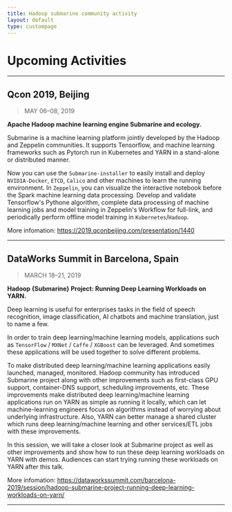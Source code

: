 ```yaml
---
title: Hadoop submarine community activity
layout: default
type: custompage
---
```


# Upcoming Activities

------

## Qcon 2019, Beijing
> MAY 06–08, 2019

**Apache Hadoop machine learning engine Submarine and ecology.**

Submarine is a machine learning platform jointly developed by the Hadoop and Zeppelin communities. It supports Tensorflow, and machine learning frameworks such as Pytorch run in Kubernetes and YARN in a stand-alone or distributed manner.

Now you can use the `Submarine-installer` to easily install and deploy `NVIDIA-Docker`, `ETCD`, `Calico` and other machines to learn the running environment. In `Zeppelin`, you can visualize the interactive notebook before the Spark machine learning data processing. Develop and validate Tensorflow's Pythone algorithm, complete data processing of machine learning jobs and model training in Zeppelin's Workflow for full-link, and periodically perform offline model training in `Kubernetes`/`Hadoop`.

More infomation: https://2019.qconbeijing.com/presentation/1440

------

## DataWorks Summit in Barcelona, Spain
> MARCH 18–21, 2019

**Hadoop {Submarine} Project: Running Deep Learning Workloads on YARN.**

Deep learning is useful for enterprises tasks in the field of speech recognition, image classification, AI chatbots and machine translation, just to name a few.

In order to train deep learning/machine learning models, applications such as `TensorFlow` / `MXNet` / `Caffe` / `XGBoost` can be leveraged. And sometimes these applications will be used together to solve different problems.

To make distributed deep learning/machine learning applications easily launched, managed, monitored. Hadoop community has introduced Submarine project along with other improvements such as first-class GPU support, container-DNS support, scheduling improvements, etc. These improvements make distributed deep learning/machine learning applications run on YARN as simple as running it locally, which can let machine-learning engineers focus on algorithms instead of worrying about underlying infrastructure. Also, YARN can better manage a shared cluster which runs deep learning/machine learning and other services/ETL jobs with these improvements.

In this session, we will take a closer look at Submarine project as well as other improvements and show how to run these deep learning workloads on YARN with demos. Audiences can start trying running these workloads on YARN after this talk.

More infomation: https://dataworkssummit.com/barcelona-2019/session/hadoop-submarine-project-running-deep-learning-workloads-on-yarn/

------
